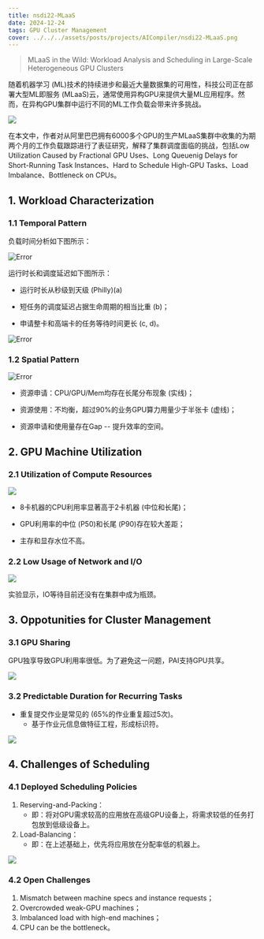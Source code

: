 ```yaml
---
title: nsdi22-MLaaS
date: 2024-12-24
tags: GPU Cluster Management
cover: ../../../assets/posts/projects/AICompiler/nsdi22-MLaaS.png
---
```


> MLaaS in the Wild: Workload Analysis and Scheduling in Large-Scale Heterogeneous GPU Clusters

随着机器学习 (ML)技术的持续进步和最近大量数据集的可用性，科技公司正在部署大型ML即服务 (MLaaS)云，通常使用异构GPU来提供大量ML应用程序。然而，在异构GPU集群中运行不同的ML工作负载会带来许多挑战。

![](../../../assets/posts/projects/AICompiler/nsdi22-MLaaS-fig1.png)

在本文中，作者对从阿里巴巴拥有6000多个GPU的生产MLaaS集群中收集的为期两个月的工作负载跟踪进行了表征研究，解释了集群调度面临的挑战，包括Low Utilization Caused by Fractional GPU Uses、Long Queuenig Delays for Short-Running Task Instances、Hard to Schedule High-GPU Tasks、Load Imbalance、Bottleneck on CPUs。

## 1. Workload Characterization

### 1.1 Temporal Pattern

负载时间分析如下图所示：

![Error](../../../assets/posts/projects/AICompiler/nsdi22-MLaaS-fig3.png)

运行时长和调度延迟如下图所示：
- 运行时长从秒级到天级 (Philly)(a)

- 短任务的调度延迟占据生命周期的相当比重 (b)；

- 申请整卡和高端卡的任务等待时间更长 (c, d)。

![Error](../../../assets/posts/projects/AICompiler/nsdi22-MLaaS-fig4.png)

### 1.2 Spatial Pattern

![Error](../../../assets/posts/projects/AICompiler/nsdi22-MLaaS-fig5.png)

- 资源申请：CPU/GPU/Mem均存在长尾分布现象 (实线)；

- 资源使用：不均衡，超过90%的业务GPU算力用量少于半张卡 (虚线)；

- 资源申请和使用量存在Gap -- 提升效率的空间。

## 2. GPU Machine Utilization

### 2.1 Utilization of Compute Resources

![](../../../assets/posts/projects/AICompiler/nsdi22-MLaaS-fig2.png)

- 8卡机器的CPU利用率显著高于2卡机器 (中位和长尾)；

- GPU利用率的中位 (P50)和长尾 (P90)存在较大差距；

- 主存和显存水位不高。

### 2.2 Low Usage of Network and I/O

![](../../../assets/posts/projects/AICompiler/nsdi22-MLaaS-fig6.png)

实验显示，IO等待目前还没有在集群中成为瓶颈。

## 3. Oppotunities for Cluster Management

### 3.1 GPU Sharing

GPU独享导致GPU利用率很低。为了避免这一问题，PAI支持GPU共享。

![](../../../assets/posts/projects/AICompiler/nsdi22-MLaaS-fig7.png)


### 3.2 Predictable Duration for Recurring Tasks

- 重复提交作业是常见的 (65%的作业重复超过5次)。
    - 基于作业元信息做特征工程，形成标识符。

![](../../../assets/posts/projects/AICompiler/nsdi22-MLaaS-fig8.png)

## 4. Challenges of Scheduling

### 4.1 Deployed Scheduling Policies

1. Reserving-and-Packing：
    - 即：将对GPU需求较高的应用放在高级GPU设备上，将需求较低的任务打包放到低级设备上。
2. Load-Balancing：
    - 即：在上述基础上，优先将应用放在分配率低的机器上。

![](../../../assets/posts/projects/AICompiler/nsdi22-MLaaS-fig9.png)

### 4.2 Open Challenges

1. Mismatch between machine specs and instance requests；
2. Overcrowded weak-GPU machines；
3. Imbalanced load with high-end machines；
4. CPU can be the bottleneck。